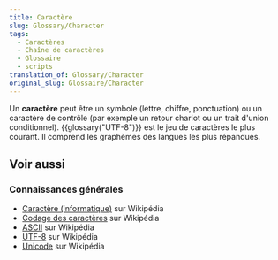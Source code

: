 ```yaml
---
title: Caractère
slug: Glossary/Character
tags:
  - Caractères
  - Chaîne de caractères
  - Glossaire
  - scripts
translation_of: Glossary/Character
original_slug: Glossaire/Character
---
```


Un **caractère** peut être un symbole (lettre, chiffre, ponctuation) ou un caractère de contrôle (par exemple un retour chariot ou un trait d'union conditionnel). {{glossary("UTF-8")}} est le jeu de caractères le plus courant. Il comprend les graphèmes des langues les plus répandues.

## Voir aussi

### Connaissances générales

- [Caractère (informatique)](https://fr.wikipedia.org/wiki/Caract%C3%A8re_(informatique)) sur Wikipédia
- [Codage des caractères](https://fr.wikipedia.org/wiki/Codage_des_caract%C3%A8res) sur Wikipédia
- [ASCII](https://fr.wikipedia.org/wiki/American_Standard_Code_for_Information_Interchange) sur Wikipédia
- [UTF-8](https://fr.wikipedia.org/wiki/UTF-8) sur Wikipédia
- [Unicode](https://fr.wikipedia.org/wiki/Unicode) sur Wikipédia
